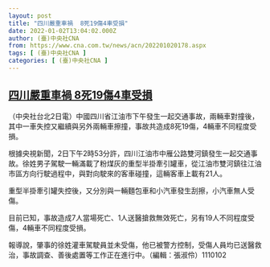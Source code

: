 ```yaml
---
layout: post
title: "四川嚴重車禍  8死19傷4車受損"
date: 2022-01-02T13:04:02.000Z
author: (臺)中央社CNA
from: https://www.cna.com.tw/news/acn/202201020178.aspx
tags: [ (臺)中央社CNA ]
categories: [ (臺)中央社CNA ]
---
```

<!--1641128642000-->
[四川嚴重車禍  8死19傷4車受損](https://www.cna.com.tw/news/acn/202201020178.aspx)
------

<div>
<div></div><div><p>（中央社台北2日電）中國四川省江油市下午發生一起交通事故，兩輛車對撞後，其中一車失控又繼續與另外兩輛車擦撞，事故共造成8死19傷，4輛車不同程度受損。</p><p>根據央視新聞，2日下午2時53分許，四川江油市中雁公路雙河鎮發生一起交通事故。徐姓男子駕駛一輛滿載了粉煤灰的重型半掛牽引罐車，從江油市雙河鎮往江油市區方向行駛過程中，與對向駛來的客車碰撞，這輛客車上載有21人。</p><p>重型半掛牽引罐失控後，又分別與一輛麵包車和小汽車發生刮擦，小汽車無人受傷。</p><p>目前已知，事故造成7人當場死亡、1人送醫搶救無效死亡，另有19人不同程度受傷，4輛車不同程度受損。</p><p>報導說，肇事的徐姓灌車駕駛員並未受傷，他已被警方控制，受傷人員均已送醫救治，事故調查、善後處置等工作正在進行中。（編輯：張淑伶）1110102</p></div>
</div>
